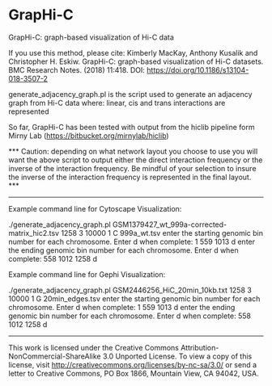 # GrapHi-C
GrapHi-C: graph-based visualization of Hi-C data

If you use this method, please cite: Kimberly MacKay, Anthony Kusalik and Christopher H. Eskiw. GrapHi-C: graph-based visualization of Hi-C datasets. BMC Research Notes. (2018) 11:418. DOI: https://doi.org/10.1186/s13104-018-3507-2

generate_adjacency_graph.pl is the script used to generate an adjacency graph from Hi-C data where: linear, cis and trans interactions are represented

So far, GrapHi-C has been tested with output from the hiclib pipeline form Mirny Lab (https://bitbucket.org/mirnylab/hiclib)

*** Caution: depending on what network layout you choose to use you will want the above script to output either the direct interaction frequency or the inverse of the interaction frequency. Be mindful of your selection to insure the inverse of the interaction frequency is represented in the final layout. ***

------------------------------------------------------------------------------------------

Example command line for Cytoscape Visualization:

./generate_adjacency_graph.pl GSM1379427_wt_999a-corrected-matrix_hic2.tsv  1258 3 10000 1 C 999a_wt.tsv
enter the starting genomic bin number for each chromosome. Enter d when complete: 1
559
1013
d
enter the ending genomic bin number for each chromosome. Enter d when complete: 558
1012
1258
d


Example command line for Gephi Visualization:

./generate_adjacency_graph.pl GSM2446256_HiC_20min_10kb.txt 1258 3 10000 1 G 20min_edges.tsv
enter the starting genomic bin number for each chromosome. Enter d when complete: 1
559
1013
d
enter the ending genomic bin number for each chromosome. Enter d when complete: 558
1012
1258
d

------------------------------------------------------------------------------------------

This work is licensed under the Creative Commons Attribution-NonCommercial-ShareAlike 3.0 Unported License. To view a copy of this license, visit http://creativecommons.org/licenses/by-nc-sa/3.0/ or send a letter to Creative Commons, PO Box 1866, Mountain View, CA 94042, USA.
